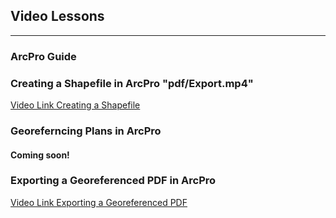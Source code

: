 ## Video Lessons

---

### ArcPro Guide


### Creating a Shapefile in ArcPro "pdf/Export.mp4" 
[Video Link Creating a Shapefile](/pdf/ShapeFile.mp4)


### Georeferncing Plans in ArcPro 

#### Coming soon! 

### Exporting a Georeferenced PDF in ArcPro 

[Video Link Exporting a Georeferenced PDF](/pdf/Export.mp4)




<!-- Remove above link if you don't want to attibute -->
